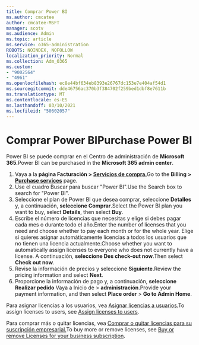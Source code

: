 ```yaml
---
title: Comprar Power BI
ms.author: cmcatee
author: cmcatee-MSFT
manager: scotv
ms.audience: Admin
ms.topic: article
ms.service: o365-administration
ROBOTS: NOINDEX, NOFOLLOW
localization_priority: Normal
ms.collection: Adm_O365
ms.custom:
- "9002564"
- "4961"
ms.openlocfilehash: ec8e44bf634eb8393e26767dc153e7e404af54d1
ms.sourcegitcommit: dde46756ac370b3f384702f259bed1dbf8e7611b
ms.translationtype: MT
ms.contentlocale: es-ES
ms.lasthandoff: 03/10/2021
ms.locfileid: "50602057"
---
```

# <a name="purchase-power-bi"></a><span data-ttu-id="9fd2f-102">Comprar Power BI</span><span class="sxs-lookup"><span data-stu-id="9fd2f-102">Purchase Power BI</span></span>

<span data-ttu-id="9fd2f-103">Power BI se puede comprar en el Centro de administración de **Microsoft 365.**</span><span class="sxs-lookup"><span data-stu-id="9fd2f-103">Power BI can be purchased in the **Microsoft 365 admin center**.</span></span>

1. <span data-ttu-id="9fd2f-104">Vaya a la **página Facturación > [Servicios de compra.](https://go.microsoft.com/fwlink/p/?linkid=868433)**</span><span class="sxs-lookup"><span data-stu-id="9fd2f-104">Go to the **Billing > [Purchase services](https://go.microsoft.com/fwlink/p/?linkid=868433)** page.</span></span>
2. <span data-ttu-id="9fd2f-105">Use el cuadro Buscar para buscar "Power BI".</span><span class="sxs-lookup"><span data-stu-id="9fd2f-105">Use the Search box to search for "Power BI".</span></span>
3. <span data-ttu-id="9fd2f-106">Seleccione el plan de Power BI que desea comprar, seleccione **Detalles** y, a continuación, **seleccione Comprar**.</span><span class="sxs-lookup"><span data-stu-id="9fd2f-106">Select the Power BI plan you want to buy, select **Details**, then select **Buy**.</span></span>
4. <span data-ttu-id="9fd2f-107">Escribe el número de licencias que necesitas y elige si debes pagar cada mes o durante todo el año.</span><span class="sxs-lookup"><span data-stu-id="9fd2f-107">Enter the number of licenses that you need and choose whether to pay each month or for the whole year.</span></span> <span data-ttu-id="9fd2f-108">Elige si quieres asignar automáticamente licencias a todos los usuarios que no tienen una licencia actualmente.</span><span class="sxs-lookup"><span data-stu-id="9fd2f-108">Choose whether you want to automatically assign licenses to everyone who does not currently have a license.</span></span> <span data-ttu-id="9fd2f-109">A continuación, **seleccione Des check-out now**.</span><span class="sxs-lookup"><span data-stu-id="9fd2f-109">Then select **Check out now**.</span></span>
5. <span data-ttu-id="9fd2f-110">Revise la información de precios y seleccione **Siguiente**.</span><span class="sxs-lookup"><span data-stu-id="9fd2f-110">Review the pricing information and select **Next**.</span></span>
6. <span data-ttu-id="9fd2f-111">Proporcione la información de pago y, a continuación, **seleccione Realizar pedido** Vaya a Inicio de  >  **administración**.</span><span class="sxs-lookup"><span data-stu-id="9fd2f-111">Provide your payment information, and then select **Place order** > **Go to Admin Home**.</span></span>

<span data-ttu-id="9fd2f-112">Para asignar licencias a los usuarios, vea [Asignar licencias a usuarios.](https://docs.microsoft.com/microsoft-365/admin/manage/assign-licenses-to-users)</span><span class="sxs-lookup"><span data-stu-id="9fd2f-112">To assign licenses to users, see [Assign licenses to users](https://docs.microsoft.com/microsoft-365/admin/manage/assign-licenses-to-users).</span></span>

<span data-ttu-id="9fd2f-113">Para comprar más o quitar licencias, vea [Comprar o quitar licencias para su suscripción empresarial.](https://docs.microsoft.com/microsoft-365/commerce/licenses/buy-licenses)</span><span class="sxs-lookup"><span data-stu-id="9fd2f-113">To buy more or remove licenses, see [Buy or remove Licenses for your business subscription](https://docs.microsoft.com/microsoft-365/commerce/licenses/buy-licenses).</span></span>
